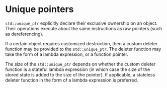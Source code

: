 # Unique pointers

```std::unique_ptr``` explicitly declare their exclusive ownership on an object. Their operations execute about the same instructions as raw pointers (such as dereferencing).

If a certain object requires customized destruction, then a custom deleter function may be provided to the ```std::unique_ptr```. The deleter function may take the form of a lambda expression, or a function pointer.

The size of the ```std::unique_ptr``` depends on whether the custom deleter function is a stateful lambda expression (in which case the size of the stored state is added to the size of the pointer). If applicable, a stateless deleter function in the form of a lambda expression is preferred.

